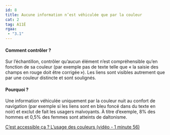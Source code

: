 ```yaml
---
id: 8
title: Aucune information n’est véhiculée que par la couleur 
cat: 2
tag: A11É
rgaa:
 - "3.1"
---
```


#### Comment contrôler ?

Sur l’échantillon, contrôler qu’aucun élément n’est compréhensible qu’en fonction de sa couleur (par exemple pas de texte telle que « la saisie des champs en rouge doit être corrigée »). Les liens sont visibles autrement que par une couleur distincte et sont soulignés.

#### Pourquoi ?

Une information véhiculée uniquement par la couleur nuit au confort de navigation (par exemple si les liens sont en bleu foncé dans du texte en noir) et exclut de fait les usagers malvoyants. 
À titre d’exemple, 8% des hommes et 0,5% des femmes sont atteints de daltonisme.  

<a rel="nopenner noreferrer" href="https://youtu.be/67wCc2EpBx8" target="_blank" title="C’est accessible ça ? L’usage des couleurs (vidéo - 1 minute 56) - nouvelle fenêtre" class="fr-link">C’est accessible ça ? L’usage des couleurs (vidéo - 1 minute 56)</a>
